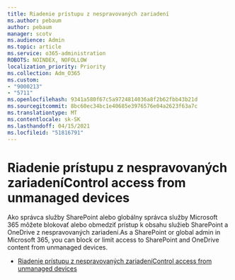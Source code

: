 ```yaml
---
title: Riadenie prístupu z nespravovaných zariadení
ms.author: pebaum
author: pebaum
manager: scotv
ms.audience: Admin
ms.topic: article
ms.service: o365-administration
ROBOTS: NOINDEX, NOFOLLOW
localization_priority: Priority
ms.collection: Adm_O365
ms.custom:
- "9000213"
- "5711"
ms.openlocfilehash: 9341a580f67c5a9724814036a8f2b62fbb43b21d
ms.sourcegitcommit: 8bc60ec34bc1e40685e3976576e04a2623f63a7c
ms.translationtype: MT
ms.contentlocale: sk-SK
ms.lasthandoff: 04/15/2021
ms.locfileid: "51816791"
---
```

# <a name="control-access-from-unmanaged-devices"></a><span data-ttu-id="9647c-102">Riadenie prístupu z nespravovaných zariadení</span><span class="sxs-lookup"><span data-stu-id="9647c-102">Control access from unmanaged devices</span></span>

<span data-ttu-id="9647c-103">Ako správca služby SharePoint alebo globálny správca služby Microsoft 365 môžete blokovať alebo obmedziť prístup k obsahu služieb SharePoint a OneDrive z nespravovaných zariadení.</span><span class="sxs-lookup"><span data-stu-id="9647c-103">As a SharePoint or global admin in Microsoft 365, you can block or limit access to SharePoint and OneDrive content from unmanaged devices.</span></span>

- [<span data-ttu-id="9647c-104">Riadenie prístupu z nespravovaných zariadení</span><span class="sxs-lookup"><span data-stu-id="9647c-104">Control access from unmanaged devices</span></span>](https://docs.microsoft.com/sharepoint/control-access-from-unmanaged-devices)
